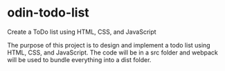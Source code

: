 # odin-todo-list

Create a ToDo list using HTML, CSS, and JavaScript

The purpose of this project is to design and implement a todo list
using HTML, CSS, and JavaScript. The code will be in a src folder and
webpack will be used to bundle everything into a dist folder.